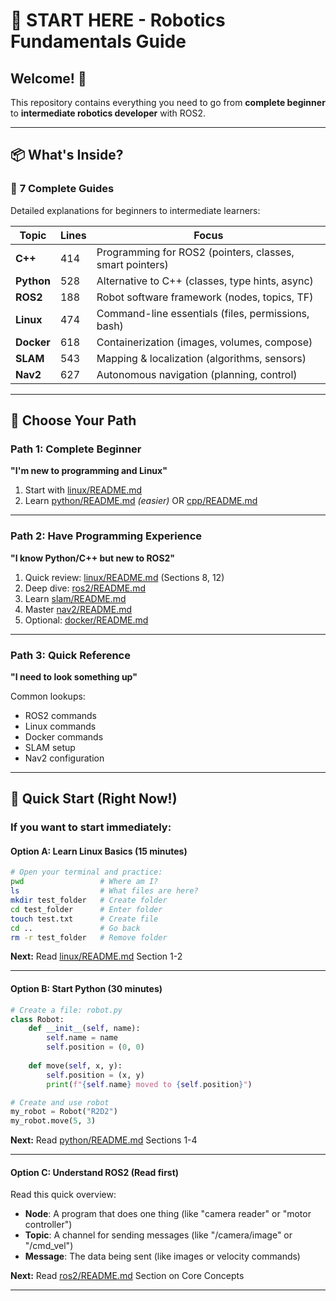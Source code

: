 # 🤖 START HERE - Robotics Fundamentals Guide

## Welcome! 👋

This repository contains everything you need to go from **complete beginner** to **intermediate robotics developer** with ROS2.

---

## 📦 What's Inside?

### 📘 **7 Complete Guides** 
Detailed explanations for beginners to intermediate learners:

| Topic | Lines | Focus |
|-------|-------|-------|
| **C++** | 414 | Programming for ROS2 (pointers, classes, smart pointers) |
| **Python** | 528 | Alternative to C++ (classes, type hints, async) |
| **ROS2** | 188 | Robot software framework (nodes, topics, TF) |
| **Linux** | 474 | Command-line essentials (files, permissions, bash) |
| **Docker** | 618 | Containerization (images, volumes, compose) |
| **SLAM** | 543 | Mapping & localization (algorithms, sensors) |
| **Nav2** | 627 | Autonomous navigation (planning, control) |

---

## 🎯 Choose Your Path

### Path 1: Complete Beginner
**"I'm new to programming and Linux"**

1. Start with [linux/README.md](linux/README.md)
2. Learn [python/README.md](python/README.md) *(easier)* OR [cpp/README.md](cpp/README.md)

---

### Path 2: Have Programming Experience
**"I know Python/C++ but new to ROS2"**

1. Quick review: [linux/README.md](linux/README.md) (Sections 8, 12)
2. Deep dive: [ros2/README.md](ros2/README.md)
3. Learn [slam/README.md](slam/README.md)
4. Master [nav2/README.md](nav2/README.md)
5. Optional: [docker/README.md](docker/README.md)

---

### Path 3: Quick Reference
**"I need to look something up"**

Common lookups:
- ROS2 commands
- Linux commands
- Docker commands
- SLAM setup
- Nav2 configuration

---

## 🚀 Quick Start (Right Now!)

### If you want to start immediately:

#### Option A: Learn Linux Basics (15 minutes)
```bash
# Open your terminal and practice:
pwd                 # Where am I?
ls                  # What files are here?
mkdir test_folder   # Create folder
cd test_folder      # Enter folder
touch test.txt      # Create file
cd ..               # Go back
rm -r test_folder   # Remove folder
```

**Next:** Read [linux/README.md](linux/README.md) Section 1-2

---

#### Option B: Start Python (30 minutes)
```python
# Create a file: robot.py
class Robot:
    def __init__(self, name):
        self.name = name
        self.position = (0, 0)
    
    def move(self, x, y):
        self.position = (x, y)
        print(f"{self.name} moved to {self.position}")

# Create and use robot
my_robot = Robot("R2D2")
my_robot.move(5, 3)
```

**Next:** Read [python/README.md](python/README.md) Sections 1-4

---

#### Option C: Understand ROS2 (Read first)
Read this quick overview:
- **Node**: A program that does one thing (like "camera reader" or "motor controller")
- **Topic**: A channel for sending messages (like "/camera/image" or "/cmd_vel")
- **Message**: The data being sent (like images or velocity commands)

**Next:** Read [ros2/README.md](ros2/README.md) Section on Core Concepts

---
